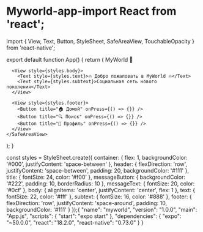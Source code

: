 # Myworld-app-import React from 'react';
import { View, Text, Button, StyleSheet, SafeAreaView, TouchableOpacity } from 'react-native';

export default function App() {
  return (
    <SafeAreaView style={styles.container}>
      <View style={styles.header}>
        <Text style={styles.title}>MyWorld</Text>
        <TouchableOpacity style={styles.messageButton}>
          <Text style={styles.messageText}>💬</Text>
        </TouchableOpacity>
      </View>
      
      <View style={styles.body}>
        <Text style={styles.text}>🔥 Добро пожаловать в MyWorld 🔥</Text>
        <Text style={styles.subtext}>Социальная сеть нового поколения</Text>
      </View>
      
      <View style={styles.footer}>
        <Button title="🏠 Домой" onPress={() => {}} />
        <Button title="🔍 Поиск" onPress={() => {}} />
        <Button title="👤 Профиль" onPress={() => {}} />
      </View>
    </SafeAreaView>
  );
}

const styles = StyleSheet.create({
  container: { flex: 1, backgroundColor: '#000', justifyContent: 'space-between' },
  header: { flexDirection: 'row', justifyContent: 'space-between', padding: 20, backgroundColor: '#111' },
  title: { fontSize: 24, color: '#f00' },
  messageButton: { backgroundColor: '#222', padding: 10, borderRadius: 10 },
  messageText: { fontSize: 20, color: '#0cf' },
  body: { alignItems: 'center', justifyContent: 'center', flex: 1 },
  text: { fontSize: 22, color: '#fff' },
  subtext: { fontSize: 16, color: '#888' },
  footer: { flexDirection: 'row', justifyContent: 'space-around', padding: 10, backgroundColor: '#111' }
});{
  "name": "myworld",
  "version": "1.0.0",
  "main": "App.js",
  "scripts": {
    "start": "expo start"
  },
  "dependencies": {
    "expo": "~50.0.0",
    "react": "18.2.0",
    "react-native": "0.73.0"
  }
}
